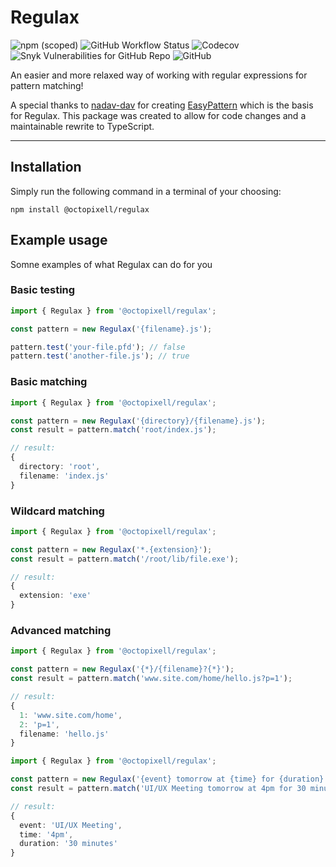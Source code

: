 # Regulax 

![npm (scoped)](https://img.shields.io/npm/v/@octopixell/regulax?color=success) ![GitHub Workflow Status](https://img.shields.io/github/actions/workflow/status/octopixell/regulax/release.yml) ![Codecov](https://img.shields.io/codecov/c/gh/octopixell/regulax) ![Snyk Vulnerabilities for GitHub Repo](https://img.shields.io/snyk/vulnerabilities/github/octopixell/regulax) ![GitHub](https://img.shields.io/github/license/octopixell/regulax)

An easier and more relaxed way of working with regular expressions for pattern matching!

A special thanks to [nadav-dav](https://github.com/nadav-dav) for creating [EasyPattern](https://github.com/nadav-dav/EasyPattern) which is the basis for Regulax. This package was created to allow for code changes and a maintainable rewrite to TypeScript.

---

## Installation

Simply run the following command in a terminal of your choosing:

```
npm install @octopixell/regulax
```

## Example usage

Somne examples of what Regulax can do for you

### Basic testing

```ts
import { Regulax } from '@octopixell/regulax';

const pattern = new Regulax('{filename}.js');

pattern.test('your-file.pfd'); // false
pattern.test('another-file.js'); // true
```

### Basic matching 

```ts
import { Regulax } from '@octopixell/regulax';

const pattern = new Regulax('{directory}/{filename}.js');
const result = pattern.match('root/index.js');

// result:
{ 
  directory: 'root', 
  filename: 'index.js' 
}
```

### Wildcard matching

```ts
import { Regulax } from '@octopixell/regulax';

const pattern = new Regulax('*.{extension}');
const result = pattern.match('/root/lib/file.exe');

// result:
{ 
  extension: 'exe'
}
```

### Advanced matching

```ts
import { Regulax } from '@octopixell/regulax';

const pattern = new Regulax('{*}/{filename}?{*}');
const result = pattern.match('www.site.com/home/hello.js?p=1');

// result:
{ 
  1: 'www.site.com/home', 
  2: 'p=1', 
  filename: 'hello.js'
}
```

```ts
import { Regulax } from '@octopixell/regulax';

const pattern = new Regulax('{event} tomorrow at {time} for {duration}');
const result = pattern.match('UI/UX Meeting tomorrow at 4pm for 30 minutes');

// result:
{ 
  event: 'UI/UX Meeting',
  time: '4pm',
  duration: '30 minutes'
}
```